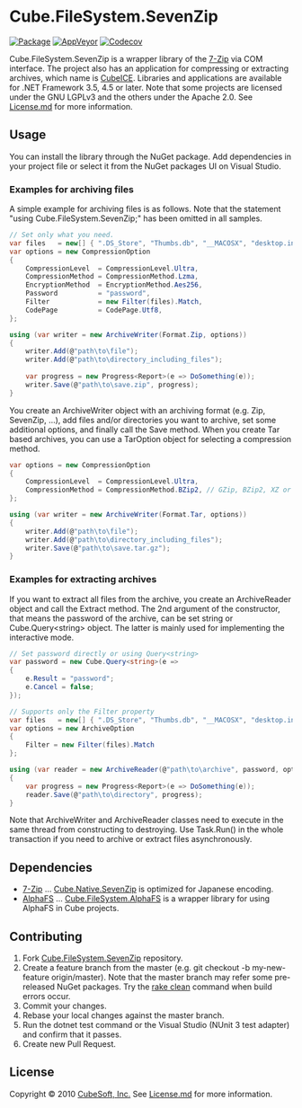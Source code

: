 Cube.FileSystem.SevenZip
====

[![Package](https://badgen.net/nuget/v/cube.filesystem.sevenzip)](https://www.nuget.org/packages/cube.filesystem.sevenzip/)
[![AppVeyor](https://badgen.net/appveyor/ci/clown/cube-filesystem-sevenzip)](https://ci.appveyor.com/project/clown/cube-filesystem-sevenzip)
[![Codecov](https://badgen.net/codecov/c/github/cube-soft/cube.filesystem.sevenzip)](https://codecov.io/gh/cube-soft/cube.filesystem.sevenzip)

Cube.FileSystem.SevenZip is a wrapper library of the [7-Zip](http://www.7-zip.org/) via COM interface. The project also has an application for compressing or extracting archives, which name is [CubeICE](https://www.cube-soft.jp/cubeice/). Libraries and applications are available for .NET Framework 3.5, 4.5 or later. Note that some projects are licensed under the GNU LGPLv3 and the others under the Apache 2.0. See [License.md](https://github.com/cube-soft/Cube.FileSystem.SevenZip/blob/master/License.md) for more information.

## Usage

You can install the library through the NuGet package.
Add dependencies in your project file or select it from the NuGet packages UI on Visual Studio.

### Examples for archiving files

A simple example for archiving files is as follows.
Note that the statement "using Cube.FileSystem.SevenZip;" has been omitted in all samples.

```cs
// Set only what you need.
var files   = new[] { ".DS_Store", "Thumbs.db", "__MACOSX", "desktop.ini" };
var options = new CompressionOption
{
    CompressionLevel  = CompressionLevel.Ultra,
    CompressionMethod = CompressionMethod.Lzma,
    EncryptionMethod  = EncryptionMethod.Aes256,
    Password          = "password",
    Filter            = new Filter(files).Match,
    CodePage          = CodePage.Utf8,
};

using (var writer = new ArchiveWriter(Format.Zip, options))
{
    writer.Add(@"path\to\file");
    writer.Add(@"path\to\directory_including_files");
    
    var progress = new Progress<Report>(e => DoSomething(e));
    writer.Save(@"path\to\save.zip", progress);
}
```

You create an ArchiveWriter object with an archiving format (e.g. Zip, SevenZip, ...),
add files and/or directories you want to archive, set some additional options, and finally call the Save method.
When you create Tar based archives, you can use a TarOption object for selecting a compression method.

```cs
var options = new CompressionOption
{
    CompressionLevel  = CompressionLevel.Ultra,
    CompressionMethod = CompressionMethod.BZip2, // GZip, BZip2, XZ or Copy
};

using (var writer = new ArchiveWriter(Format.Tar, options))
{
    writer.Add(@"path\to\file");
    writer.Add(@"path\to\directory_including_files");
    writer.Save(@"path\to\save.tar.gz");
}
```

### Examples for extracting archives

If you want to extract all files from the archive, you create an ArchiveReader object
and call the Extract method. The 2nd argument of the constructor, that means the
password of the archive, can be set string or Cube.Query&lt;string&gt; object.
The latter is mainly used for implementing the interactive mode.

```cs
// Set password directly or using Query<string>
var password = new Cube.Query<string>(e =>
{
    e.Result = "password";
    e.Cancel = false;
});

// Supports only the Filter property
var files   = new[] { ".DS_Store", "Thumbs.db", "__MACOSX", "desktop.ini" };
var options = new ArchiveOption
{
    Filter = new Filter(files).Match
};

using (var reader = new ArchiveReader(@"path\to\archive", password, options))
{
    var progress = new Progress<Report>(e => DoSomething(e));
    reader.Save(@"path\to\directory", progress);
}
```

Note that ArchiveWriter and ArchiveReader classes need to execute in the same thread from constructing to destroying.
Use Task.Run() in the whole transaction if you need to archive or extract files asynchronously.

## Dependencies

* [7-Zip](https://www.7-zip.org/) ... [Cube.Native.SevenZip](https://github.com/cube-soft/Cube.Native.SevenZip) is optimized for Japanese encoding.
* [AlphaFS](https://alphafs.alphaleonis.com/) ... [Cube.FileSystem.AlphaFS](https://www.nuget.org/packages/Cube.FileSystem.AlphaFS/) is a wrapper library for using AlphaFS in Cube projects.

## Contributing

1. Fork [Cube.FileSystem.SevenZip](https://github.com/cube-soft/Cube.FileSystem.SevenZip/fork) repository.
2. Create a feature branch from the master (e.g. git checkout -b my-new-feature origin/master). Note that the master branch may refer some pre-released NuGet packages. Try the [rake clean](https://github.com/cube-soft/Cube.FileSystem.SevenZip/blob/master/Rakefile) command when build errors occur.
3. Commit your changes.
4. Rebase your local changes against the master branch.
5. Run the dotnet test command or the Visual Studio (NUnit 3 test adapter) and confirm that it passes.
6. Create new Pull Request.

## License
 
Copyright © 2010 [CubeSoft, Inc.](http://www.cube-soft.jp/)
See [License.md](https://github.com/cube-soft/Cube.FileSystem.SevenZip/blob/master/License.md) for more information.